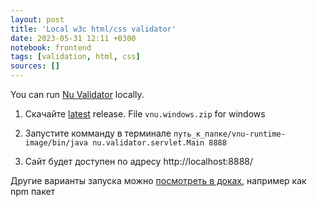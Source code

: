 ```yaml
---
layout: post
title: 'Local w3c html/css validator'
date: 2023-05-31 12:11 +0300
notebook: frontend
tags: [validation, html, css]
sources: []
---
```

You can run [Nu Validator](https://validator.w3.org/nu/) locally.

1. Скачайте [latest](https://github.com/validator/validator/releases/tag/latest) release. File `vnu.windows.zip` for windows

2. Запустите комманду в терминале `путь_к_папке/vnu-runtime-image/bin/java nu.validator.servlet.Main 8888`

3. Сайт будет доступен по адресу http://localhost:8888/

Другие варианты запуска можно [посмотреть в доках](https://validator.github.io/validator/), например как npm пакет 